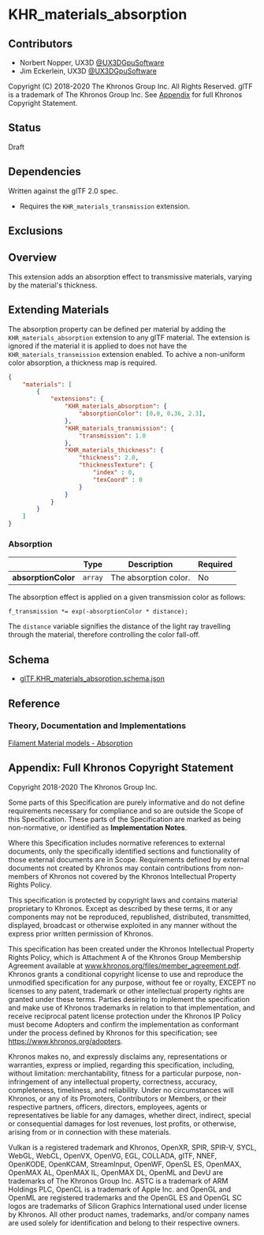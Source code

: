 # KHR\_materials\_absorption

## Contributors

* Norbert Nopper, UX3D [@UX3DGpuSoftware](https://twitter.com/UX3DGpuSoftware)
* Jim Eckerlein, UX3D [@UX3DGpuSoftware](https://twitter.com/UX3DGpuSoftware)

Copyright (C) 2018-2020 The Khronos Group Inc. All Rights Reserved. glTF is a trademark of The Khronos Group Inc.
See [Appendix](#appendix-full-khronos-copyright-statement) for full Khronos Copyright Statement.

## Status

Draft

## Dependencies

Written against the glTF 2.0 spec.

* Requires the `KHR_materials_transmission` extension.

## Exclusions

## Overview

This extension adds an absorption effect to transmissive materials, varying by the material's thickness.

## Extending Materials

The absorption property can be defined per material by adding the `KHR_materials_absorption` extension to any glTF material.
The extension is ignored if the material it is applied to does not have the `KHR_materials_transmission` extension enabled.
To achive a non-uniform color absorption, a thickness map is required.

```json
{
    "materials": [
        {
            "extensions": {
                "KHR_materials_absorption": {
                    "absorptionColor": [0.0, 0.36, 2.3],
                },
                "KHR_materials_transmission": {
                    "transmission": 1.0
                },
                "KHR_materials_thickness": {
                    "thickness": 2.0,
                    "thicknessTexture": {
                        "index" : 0,
                        "texCoord" : 0
                    }
                }
            }
        }
    ]
}
```

### Absorption

|                                  | Type                                                                            | Description                 | Required             |
|----------------------------------|---------------------------------------------------------------------------------|-----------------------------|----------------------|
|**absorptionColor**               | `array`                                                                         | The absorption color.       | No                   |

The absorption effect is applied on a given transmission color as follows:

```
f_transmission *= exp(-absorptionColor * distance);
```

The `distance` variable signifies the distance of the light ray travelling through the material, therefore controlling the color fall-off.

## Schema

- [glTF.KHR_materials_absorption.schema.json](schema/glTF.KHR_materials_absorption.schema.json)

## Reference

### Theory, Documentation and Implementations

[Filament Material models - Absorption](https://google.github.io/filament/Materials.md.html#materialmodels/litmodel/absorption)

## Appendix: Full Khronos Copyright Statement

Copyright 2018-2020 The Khronos Group Inc.

Some parts of this Specification are purely informative and do not define requirements
necessary for compliance and so are outside the Scope of this Specification. These
parts of the Specification are marked as being non-normative, or identified as
**Implementation Notes**.

Where this Specification includes normative references to external documents, only the
specifically identified sections and functionality of those external documents are in
Scope. Requirements defined by external documents not created by Khronos may contain
contributions from non-members of Khronos not covered by the Khronos Intellectual
Property Rights Policy.

This specification is protected by copyright laws and contains material proprietary
to Khronos. Except as described by these terms, it or any components
may not be reproduced, republished, distributed, transmitted, displayed, broadcast
or otherwise exploited in any manner without the express prior written permission
of Khronos.

This specification has been created under the Khronos Intellectual Property Rights
Policy, which is Attachment A of the Khronos Group Membership Agreement available at
www.khronos.org/files/member_agreement.pdf. Khronos grants a conditional
copyright license to use and reproduce the unmodified specification for any purpose,
without fee or royalty, EXCEPT no licenses to any patent, trademark or other
intellectual property rights are granted under these terms. Parties desiring to
implement the specification and make use of Khronos trademarks in relation to that
implementation, and receive reciprocal patent license protection under the Khronos
IP Policy must become Adopters and confirm the implementation as conformant under
the process defined by Khronos for this specification;
see https://www.khronos.org/adopters.

Khronos makes no, and expressly disclaims any, representations or warranties,
express or implied, regarding this specification, including, without limitation:
merchantability, fitness for a particular purpose, non-infringement of any
intellectual property, correctness, accuracy, completeness, timeliness, and
reliability. Under no circumstances will Khronos, or any of its Promoters,
Contributors or Members, or their respective partners, officers, directors,
employees, agents or representatives be liable for any damages, whether direct,
indirect, special or consequential damages for lost revenues, lost profits, or
otherwise, arising from or in connection with these materials.

Vulkan is a registered trademark and Khronos, OpenXR, SPIR, SPIR-V, SYCL, WebGL,
WebCL, OpenVX, OpenVG, EGL, COLLADA, glTF, NNEF, OpenKODE, OpenKCAM, StreamInput,
OpenWF, OpenSL ES, OpenMAX, OpenMAX AL, OpenMAX IL, OpenMAX DL, OpenML and DevU are
trademarks of The Khronos Group Inc. ASTC is a trademark of ARM Holdings PLC,
OpenCL is a trademark of Apple Inc. and OpenGL and OpenML are registered trademarks
and the OpenGL ES and OpenGL SC logos are trademarks of Silicon Graphics
International used under license by Khronos. All other product names, trademarks,
and/or company names are used solely for identification and belong to their
respective owners.
